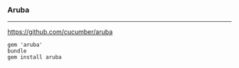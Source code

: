 ### Aruba
---
https://github.com/cucumber/aruba

```
gem 'aruba'
bundle
gem install aruba
```

```
```

```
```
